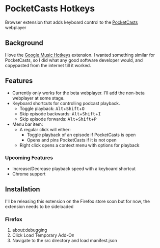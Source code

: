 # PocketCasts Hotkeys
Browser extension that adds keyboard control to the [PocketCasts](https://pocketcasts.com) webplayer

## Background

I love the [Google Music Hotkeys](https://github.com/lidel/google-music-hotkeys) extension. I wanted something similar for PocketCasts, so I did what any good software developer would, and copypasted from the internet till it worked.

## Features

- Currently only works for the beta webplayer. I'll add the non-beta webplayer at some stage.
- Keyboard shortcuts for controlling podcast playback.
  - Toggle playback: <kbd>Alt</kbd>+<kbd>Shift</kbd>+<kbd>O</kbd>
  - Skip episode backwards: <kbd>Alt</kbd>+<kbd>Shift</kbd>+<kbd>I</kbd>
  - Skip episode forwards: <kbd>Alt</kbd>+<kbd>Shift</kbd>+<kbd>P</kbd>
- Menu bar item:
  - A regular click will either:
    - Toggle playback of an episode if PocketCasts is open
    - Opens and pins PocketCasts if it is not open
  - Right click opens a context menu with options for playback

### Upcoming Features

- Increase/Decrease playback speed with a keyboard shortcut
- Chrome support

## Installation

I'll be releasing this extension on the Firefox store soon but for now, the extension needs to be sideloaded

### Firefox

1. about:debugging
2. Click Load Temporary Add-On
3. Navigate to the src directory and load manifest.json
